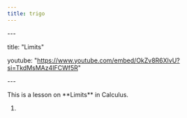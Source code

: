```yaml
---
title: trigo
---
```

\---

title: "Limits"

youtube: "https://www.youtube.com/embed/OkZv8R6XlvU?si=TkdMsMAz4IFCWf5R"

\---



This is a lesson on \*\*Limits\*\* in Calculus.

1.
